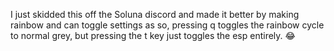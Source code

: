 I just skidded this off the Soluna discord and made it better by making rainbow and can toggle settings as so, pressing q toggles the rainbow cycle to normal grey, but pressing the t key just toggles the esp entirely. 😂
                                                                               
                                                                               
